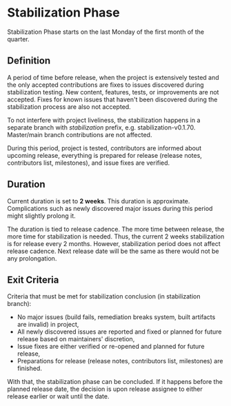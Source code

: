 # Stabilization Phase

Stabilization Phase starts on the last Monday of the first month of the quarter.

## Definition
A period of time before release, when the project is extensively tested and the only accepted contributions are fixes to issues discovered during stabilization testing.
New content, features, tests, or improvements are not accepted.
Fixes for known issues that haven't been discovered during the stabilization process are also not accepted.

To not interfere with project liveliness, the stabilization happens in a separate branch with *stabilization* prefix, e.g. stabilization-v0.1.70.
Master/main branch contributions are not affected.

During this period, project is tested, contributors are informed about upcoming release, everything is prepared for release (release notes, contributors list, milestones), and issue fixes are verified.

## Duration
Current duration is set to **2 weeks**.
This duration is approximate.
Complications such as newly discovered major issues during this period might slightly prolong it.

The duration is tied to release cadence.
The more time between release, the more time for stabilization is needed.
Thus, the current 2 weeks stabilization is for release every 2 months.
However, stabilization period does not affect release cadence.
Next release date will be the same as there would not be any prolongation.

## Exit Criteria
Criteria that must be met for stabilization conclusion (in stabilization branch):
- No major issues (build fails, remediation breaks system, built artifacts are invalid) in project,
- All newly discovered issues are reported and fixed or planned for future release based on maintainers' discretion,
- Issue fixes are either verified or re-opened and planned for future release,
- Preparations for release (release notes, contributors list, milestones) are finished.

With that, the stabilization phase can be concluded.
If it happens before the planned release date, the decision is upon release assignee to either release earlier or wait until the date.
